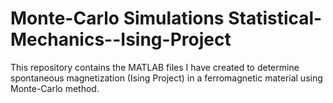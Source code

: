 Monte-Carlo Simulations
Statistical-Mechanics--Ising-Project
=====================================

This repository contains the MATLAB files I have created to determine spontaneous magnetization (Ising Project) in a ferromagnetic material using Monte-Carlo method.
